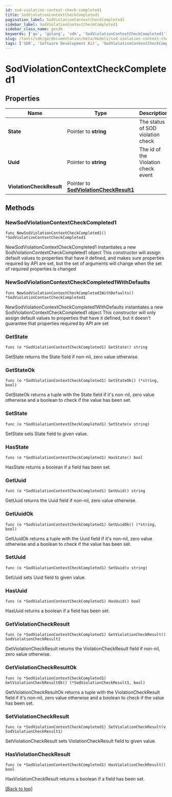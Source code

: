 ```yaml
---
id: sod-violation-context-check-completed1
title: SodViolationContextCheckCompleted1
pagination_label: SodViolationContextCheckCompleted1
sidebar_label: SodViolationContextCheckCompleted1
sidebar_class_name: gosdk
keywords: ['go', 'golang', 'sdk', 'SodViolationContextCheckCompleted1'] 
slug: /tools/sdk/go/documentation/beta/models/sod-violation-context-check-completed1
tags: ['SDK', 'Software Development Kit', 'SodViolationContextCheckCompleted1']
---
```


# SodViolationContextCheckCompleted1

## Properties

Name | Type | Description | Notes
------------ | ------------- | ------------- | -------------
**State** | Pointer to **string** | The status of SOD violation check | [optional] 
**Uuid** | Pointer to **string** | The id of the Violation check event | [optional] 
**ViolationCheckResult** | Pointer to [**SodViolationCheckResult1**](SodViolationCheckResult1) |  | [optional] 

## Methods

### NewSodViolationContextCheckCompleted1

`func NewSodViolationContextCheckCompleted1() *SodViolationContextCheckCompleted1`

NewSodViolationContextCheckCompleted1 instantiates a new SodViolationContextCheckCompleted1 object
This constructor will assign default values to properties that have it defined,
and makes sure properties required by API are set, but the set of arguments
will change when the set of required properties is changed

### NewSodViolationContextCheckCompleted1WithDefaults

`func NewSodViolationContextCheckCompleted1WithDefaults() *SodViolationContextCheckCompleted1`

NewSodViolationContextCheckCompleted1WithDefaults instantiates a new SodViolationContextCheckCompleted1 object
This constructor will only assign default values to properties that have it defined,
but it doesn't guarantee that properties required by API are set

### GetState

`func (o *SodViolationContextCheckCompleted1) GetState() string`

GetState returns the State field if non-nil, zero value otherwise.

### GetStateOk

`func (o *SodViolationContextCheckCompleted1) GetStateOk() (*string, bool)`

GetStateOk returns a tuple with the State field if it's non-nil, zero value otherwise
and a boolean to check if the value has been set.

### SetState

`func (o *SodViolationContextCheckCompleted1) SetState(v string)`

SetState sets State field to given value.

### HasState

`func (o *SodViolationContextCheckCompleted1) HasState() bool`

HasState returns a boolean if a field has been set.

### GetUuid

`func (o *SodViolationContextCheckCompleted1) GetUuid() string`

GetUuid returns the Uuid field if non-nil, zero value otherwise.

### GetUuidOk

`func (o *SodViolationContextCheckCompleted1) GetUuidOk() (*string, bool)`

GetUuidOk returns a tuple with the Uuid field if it's non-nil, zero value otherwise
and a boolean to check if the value has been set.

### SetUuid

`func (o *SodViolationContextCheckCompleted1) SetUuid(v string)`

SetUuid sets Uuid field to given value.

### HasUuid

`func (o *SodViolationContextCheckCompleted1) HasUuid() bool`

HasUuid returns a boolean if a field has been set.

### GetViolationCheckResult

`func (o *SodViolationContextCheckCompleted1) GetViolationCheckResult() SodViolationCheckResult1`

GetViolationCheckResult returns the ViolationCheckResult field if non-nil, zero value otherwise.

### GetViolationCheckResultOk

`func (o *SodViolationContextCheckCompleted1) GetViolationCheckResultOk() (*SodViolationCheckResult1, bool)`

GetViolationCheckResultOk returns a tuple with the ViolationCheckResult field if it's non-nil, zero value otherwise
and a boolean to check if the value has been set.

### SetViolationCheckResult

`func (o *SodViolationContextCheckCompleted1) SetViolationCheckResult(v SodViolationCheckResult1)`

SetViolationCheckResult sets ViolationCheckResult field to given value.

### HasViolationCheckResult

`func (o *SodViolationContextCheckCompleted1) HasViolationCheckResult() bool`

HasViolationCheckResult returns a boolean if a field has been set.


[[Back to top]](#) 


